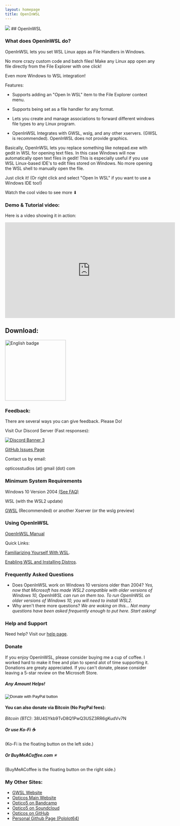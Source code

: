 ```yaml
---
layout: homepage
title: OpenInWSL
---
```

<img src="https://opticos.github.io/openinwsl/tutorials/banner.png" data-tilt-max="7.5" data-tilt-scale="1.025" data-tilt-speed="1000" data-tilt>
## OpenInWSL

### What does OpenInWSL do?
OpenInWSL lets you set WSL Linux apps as File Handlers in Windows.

No more crazy custom code and batch files! Make any Linux app open any file directly from the File Explorer with one click!

Even more Windows to WSL integration!

Features:
* Supports adding an "Open In WSL" item to the File Explorer context menu.

* Supports being set as a file handler for any format.

* Lets you create and manage associations to forward different windows file types to any Linux program.

* OpenInWSL Integrates with GWSL, wslg, and any other xservers. (GWSL is recommended). OpenInWSL does not provide graphics.

Basically, OpenInWSL lets you replace something like notepad.exe with gedit in WSL for opening text files. In this case Windows will now automatically open text files in gedit!
This is especially useful if you use WSL Linux-based IDE's to edit files stored on Windows. No more opening the WSL shell to manually open the file. 

Just click it! (Or right click and select "Open In WSL" if you want to use a Windows IDE too!)

Watch the cool video to see more ⬇

### Demo & Tutorial video:

Here is a video showing it in action:

<div class="iframe-container">
  <iframe width="560" height="315" src="https://www.youtube-nocookie.com/embed/8SPFVe47qYA" title="YouTube video player" frameborder="0" allow="accelerometer; autoplay; clipboard-write; encrypted-media; gyroscope; picture-in-picture" allowfullscreen></iframe>
</div>

## Download:

<a href='//www.microsoft.com/store/apps/9ngmqpwcg7sf?cid=storebadge&ocid=badge'><img data-tilt-max="7.5" data-tilt-scale="1.025" data-tilt-speed="1000" data-tilt src='https://developer.microsoft.com/store/badges/images/English_get-it-from-MS.png' alt='English badge' width='200'/></a>

### Feedback:

There are several ways you can give feedback. Please Do!

Visit Our Discord Server (Fast responses):

[![Discord Banner 3](https://discord.com/api/guilds/618185330289541130/widget.png?style=banner3)](https://discord.gg/VkvNgkH)

[GitHub Issues Page](https://github.com/opticos/OpenInWSL-source/issues)

Contact us by email:

opticosstudios (at) gmail (dot) com




### Minimum System Requirements

Windows 10 Version 2004 [(See FAQ)](#frequently-asked-questions)

WSL (with the WSL2 update)

[GWSL]("https://opticos.github.io/gwsl") (Recommended) or another Xserver (or the wslg preview)



### Using OpenInWSL

[OpenInWSL Manual](./tutorials/manual.html)

Quick Links:

[Familiarizing Yourself With WSL](https://docs.microsoft.com/en-us/windows/wsl/about).

[Enabling WSL and Installing Distros](https://docs.microsoft.com/en-us/windows/wsl/install-win10).



### Frequently Asked Questions ###
*  Does OpenInWSL work on Windows 10 versions older than 2004? *Yes, now that Microsoft has made WSL2 compatible with older versions of Windows 10, OpenInWSL can run on them too. To run OpenInWSL on older versions of Windows 10, you will need to install WSL2.*
*  Why aren't there more questions? *We are woking on this... Not many questions have been asked frequently enough to put here. Start asking!*


### Help and Support

Need help? Visit our [help page](https://opticos.github.io/openinwsl/help.html).

### Donate ###

If you enjoy OpenInWSL, please consider buying me a cup of coffee. I worked hard to make it free and plan to spend alot of time supporting it. Donations are greaty appreciated. If you can't donate, please consider leaving a 5-star review on the Microsoft Store.

##### Any Amount Helps!

<form action="https://www.paypal.com/donate" method="post" target="_top">
<input type="hidden" name="cmd" value="_donations" />
<input type="hidden" name="business" value="VV8W4XA2PZ5R8" />
<input type="hidden" name="item_name" value="OpenInWSL Donation" />
<input type="hidden" name="currency_code" value="USD" />
<input type="image" src="https://www.paypalobjects.com/webstatic/en_US/i/buttons/cc-badges-ppmcvdam.png" border="0" name="submit" title="PayPal - The safer, easier way to pay online!" alt="Donate with PayPal button" />
<img alt="" border="0" src="https://www.paypal.com/en_US/i/scr/pixel.gif" width="1" height="1" />
</form>

#### You can also donate via Bitcoin (No PayPal fees):
_Bitcoin (BTC)_: 38U4SYkb9TvD8Q1PwQ3USZ3RR6gKudVv7N

##### Or use Ko-Fi ☕
<script type='text/javascript' src='https://ko-fi.com/widgets/widget_2.js'></script><script type='text/javascript'>kofiwidget2.init('Support Me on Ko-fi', '#00C3F5', 'G2G24743G');kofiwidget2.draw();</script> 

(Ko-Fi is the floating button on the left side.)

##### Or BuyMeACoffee.com ⭐
<script type="text/javascript" src="https://cdnjs.buymeacoffee.com/1.0.0/button.prod.min.js" data-name="bmc-button" data-slug="optico5" data-color="#00C3F5" data-emoji=""  data-font="Poppins" data-text="Donate: Buy me a coffee.com" data-outline-color="#000000" data-font-color="#ffffff" data-coffee-color="#005BDD" ></script>

(BuyMeACoffee is the floating button on the right side.)

<script src='https://storage.ko-fi.com/cdn/scripts/overlay-widget.js'></script>
<script>
  kofiWidgetOverlay.draw('optico5', {
    'type': 'floating-chat',
    'floating-chat.donateButton.text': 'Donate: Ko-Fi',
    'floating-chat.donateButton.background-color': '#00C3F5',
    'floating-chat.donateButton.text-color': '#fff'
  });
</script>


<script data-name="BMC-Widget" data-cfasync="false" src="https://cdnjs.buymeacoffee.com/1.0.0/widget.prod.min.js" data-id="optico5" data-description="Support me on Buy me a coffee!" data-message="Donate on BuyMeACoffee.com" data-color="#00C3F5" data-position="Right" data-x_margin="18" data-y_margin="18"></script>

### My Other Sites:
<!--*  [LinkedIn Profile](https://www.linkedin.com/in/paul-elliot-foy)-->
*  [GWSL Website](https://opticos.github.io/gwsl)
*  [Opticos Main Website](https://sites.google.com/bartimee.com/opticos-studios/home)
*  [Optico5 on Bandcamp](https://opticos.bandcamp.com/)
*  [Optico5 on Soundcloud](https://soundcloud.com/opticos)
*  [Opticos on GitHub](https://github.com/Opticos)
*  [Personal Github Page (Pololot64)](https://github.com/Pololot64)
